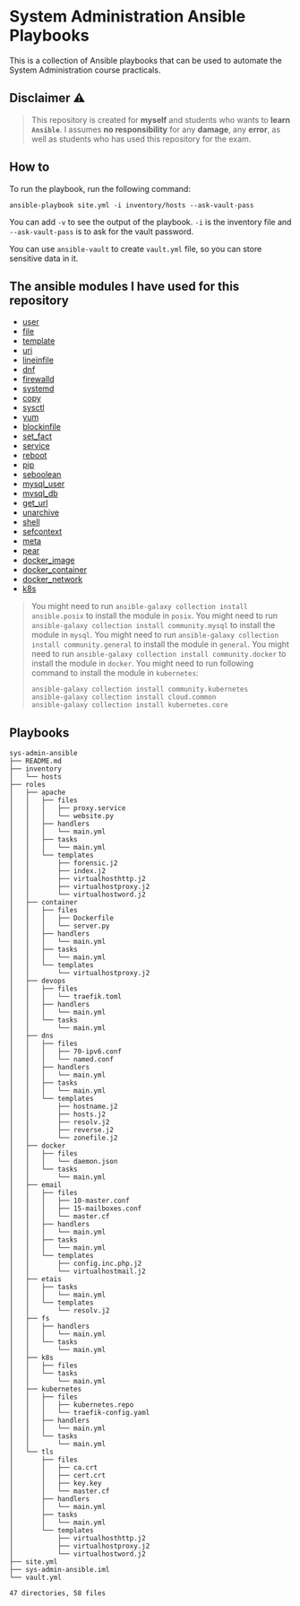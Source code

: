 # System Administration Ansible Playbooks

This is a collection of Ansible playbooks that can be used to automate the System Administration course practicals.

## Disclaimer ⚠️

>This repository is created for **myself** and students who wants to **learn `Ansible`**. 
>I assumes **no responsibility** for any **damage**, any **error**, as well as students who has used this repository for the exam.

## How to

To run the playbook, run the following command:
```shell
ansible-playbook site.yml -i inventory/hosts --ask-vault-pass
```

You can add `-v` to see the output of the playbook. `-i` is the inventory file and `--ask-vault-pass` is to ask for the vault password.

You can use `ansible-vault` to create `vault.yml` file, so you can store sensitive data in it.

## The ansible modules I have used for this repository
- [user](https://docs.ansible.com/ansible/latest/collections/ansible/builtin/user_module.html)
- [file](https://docs.ansible.com/ansible/latest/collections/ansible/builtin/file_module.html)
- [template](https://docs.ansible.com/ansible/latest/collections/ansible/builtin/template_module.html)
- [uri](https://docs.ansible.com/ansible/latest/collections/ansible/builtin/uri_module.html)
- [lineinfile](https://docs.ansible.com/ansible/latest/collections/ansible/builtin/lineinfile_module.html)
- [dnf](https://docs.ansible.com/ansible/latest/collections/ansible/builtin/dnf_module.html)
- [firewalld](https://docs.ansible.com/ansible/latest/collections/ansible/posix/firewalld_module.html)
- [systemd](https://docs.ansible.com/ansible/latest/collections/ansible/builtin/systemd_module.html)
- [copy](https://docs.ansible.com/ansible/latest/collections/ansible/builtin/copy_module.html)
- [sysctl](https://docs.ansible.com/ansible/latest/collections/ansible/posix/sysctl_module.html)
- [yum](https://docs.ansible.com/ansible/latest/collections/ansible/builtin/yum_module.html)
- [blockinfile](https://docs.ansible.com/ansible/latest/collections/ansible/builtin/blockinfile_module.html)
- [set_fact](https://docs.ansible.com/ansible/latest/collections/ansible/builtin/set_fact_module.html)
- [service](https://docs.ansible.com/ansible/latest/collections/ansible/builtin/service_module.html)
- [reboot](https://docs.ansible.com/ansible/latest/collections/ansible/builtin/reboot_module.html)
- [pip](https://docs.ansible.com/ansible/latest/collections/ansible/builtin/pip_module.html)
- [seboolean](https://docs.ansible.com/ansible/latest/collections/ansible/posix/seboolean_module.html)
- [mysql_user](https://docs.ansible.com/ansible/latest/collections/community/mysql/mysql_user_module.html)
- [mysql_db](https://docs.ansible.com/ansible/latest/collections/community/mysql/mysql_db_module.html)
- [get_url](https://docs.ansible.com/ansible/latest/collections/ansible/builtin/get_url_module.html)
- [unarchive](https://docs.ansible.com/ansible/latest/collections/ansible/builtin/unarchive_module.html)
- [shell](https://docs.ansible.com/ansible/latest/collections/ansible/builtin/shell_module.html)
- [sefcontext](https://docs.ansible.com/ansible/latest/collections/community/general/sefcontext_module.html)
- [meta](https://docs.ansible.com/ansible/latest/collections/ansible/builtin/meta_module.html)
- [pear](https://docs.ansible.com/ansible/latest/collections/community/general/pear_module.html)
- [docker_image](https://docs.ansible.com/ansible/latest/collections/community/docker/docker_image_module.html)
- [docker_container](https://docs.ansible.com/ansible/latest/collections/community/docker/docker_container_module.html)
- [docker_network](https://docs.ansible.com/ansible/latest/collections/community/docker/docker_network_module.html)
- [k8s](https://docs.ansible.com/ansible/latest/collections/kubernetes/core/k8s_module.html)

> You might need to run `ansible-galaxy collection install ansible.posix` to install the module in `posix`.
> You might need to run `ansible-galaxy collection install community.mysql` to install the module in `mysql`.
> You might need to run `ansible-galaxy collection install community.general` to install the module in `general`.
> You might need to run `ansible-galaxy collection install community.docker` to install the module in `docker`.
> You might need to run following command to install the module in `kubernetes`:
> ```shell
> ansible-galaxy collection install community.kubernetes
> ansible-galaxy collection install cloud.common
> ansible-galaxy collection install kubernetes.core
> ```

## Playbooks

```text
sys-admin-ansible
├── README.md
├── inventory
│   └── hosts
├── roles
│   ├── apache
│   │   ├── files
│   │   │   ├── proxy.service
│   │   │   └── website.py
│   │   ├── handlers
│   │   │   └── main.yml
│   │   ├── tasks
│   │   │   └── main.yml
│   │   └── templates
│   │       ├── forensic.j2
│   │       ├── index.j2
│   │       ├── virtualhosthttp.j2
│   │       ├── virtualhostproxy.j2
│   │       └── virtualhostword.j2
│   ├── container
│   │   ├── files
│   │   │   ├── Dockerfile
│   │   │   └── server.py
│   │   ├── handlers
│   │   │   └── main.yml
│   │   ├── tasks
│   │   │   └── main.yml
│   │   └── templates
│   │       └── virtualhostproxy.j2
│   ├── devops
│   │   ├── files
│   │   │   └── traefik.toml
│   │   ├── handlers
│   │   │   └── main.yml
│   │   └── tasks
│   │       └── main.yml
│   ├── dns
│   │   ├── files
│   │   │   ├── 70-ipv6.conf
│   │   │   └── named.conf
│   │   ├── handlers
│   │   │   └── main.yml
│   │   ├── tasks
│   │   │   └── main.yml
│   │   └── templates
│   │       ├── hostname.j2
│   │       ├── hosts.j2
│   │       ├── resolv.j2
│   │       ├── reverse.j2
│   │       └── zonefile.j2
│   ├── docker
│   │   ├── files
│   │   │   └── daemon.json
│   │   └── tasks
│   │       └── main.yml
│   ├── email
│   │   ├── files
│   │   │   ├── 10-master.conf
│   │   │   ├── 15-mailboxes.conf
│   │   │   └── master.cf
│   │   ├── handlers
│   │   │   └── main.yml
│   │   ├── tasks
│   │   │   └── main.yml
│   │   └── templates
│   │       ├── config.inc.php.j2
│   │       └── virtualhostmail.j2
│   ├── etais
│   │   ├── tasks
│   │   │   └── main.yml
│   │   └── templates
│   │       └── resolv.j2
│   ├── fs
│   │   ├── handlers
│   │   │   └── main.yml
│   │   └── tasks
│   │       └── main.yml
│   ├── k8s
│   │   ├── files
│   │   └── tasks
│   │       └── main.yml
│   ├── kubernetes
│   │   ├── files
│   │   │   ├── kubernetes.repo
│   │   │   └── traefik-config.yaml
│   │   ├── handlers
│   │   │   └── main.yml
│   │   └── tasks
│   │       └── main.yml
│   └── tls
│       ├── files
│       │   ├── ca.crt
│       │   ├── cert.crt
│       │   ├── key.key
│       │   └── master.cf
│       ├── handlers
│       │   └── main.yml
│       ├── tasks
│       │   └── main.yml
│       └── templates
│           ├── virtualhosthttp.j2
│           ├── virtualhostproxy.j2
│           └── virtualhostword.j2
├── site.yml
├── sys-admin-ansible.iml
└── vault.yml

47 directories, 58 files
```

